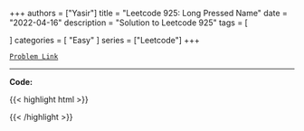 
+++
authors = ["Yasir"]
title = "Leetcode 925: Long Pressed Name"
date = "2022-04-16"
description = "Solution to Leetcode 925"
tags = [
    
]
categories = [
    "Easy"
]
series = ["Leetcode"]
+++



[`Problem Link`](https://leetcode.com/problems/long-pressed-name/description/)

---

**Code:**

{{< highlight html >}}

{{< /highlight >}}

